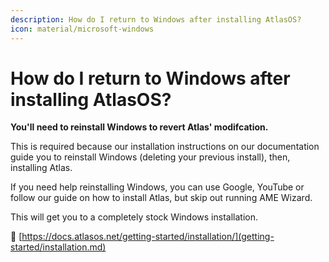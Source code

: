 ```yaml
---
description: How do I return to Windows after installing AtlasOS?
icon: material/microsoft-windows
---
```


# How do I return to Windows after installing AtlasOS?

**You'll need to reinstall Windows to revert Atlas' modifcation.**

This is required because our installation instructions on our documentation guide you to reinstall Windows (deleting your previous install), then, installing Atlas.

If you need help reinstalling Windows, you can use Google, YouTube or follow our guide on how to install Atlas, but skip out running AME Wizard.

This will get you to a completely stock Windows installation.

🔗 [https://docs.atlasos.net/getting-started/installation/](getting-started/installation.md)
